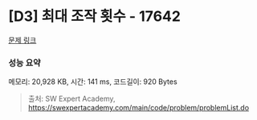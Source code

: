 # [D3] 최대 조작 횟수 - 17642 

[문제 링크](https://swexpertacademy.com/main/code/problem/problemDetail.do?contestProbId=AYj_Dz-6qLgDFASl) 

### 성능 요약

메모리: 20,928 KB, 시간: 141 ms, 코드길이: 920 Bytes



> 출처: SW Expert Academy, https://swexpertacademy.com/main/code/problem/problemList.do